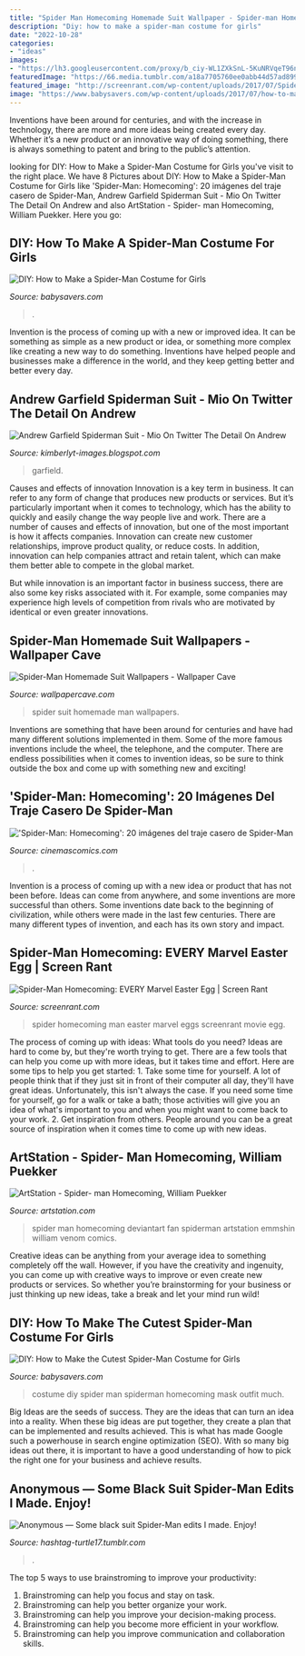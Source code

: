 ```yaml
---
title: "Spider Man Homecoming Homemade Suit Wallpaper - Spider-man Homecoming: Every Marvel Easter Egg"
description: "Diy: how to make a spider-man costume for girls"
date: "2022-10-28"
categories:
- "ideas"
images:
- "https://lh3.googleusercontent.com/proxy/b_ciy-WL1ZXkSnL-5KuNRVqeT96nglB_fwSIhbSfnZ5EYdSoKaU5dU5FZmbx87gZEGvSHVNVtyoYzmVQlLku8qIzpSAPOIcwzceElk5228YAuBbTegSUHA-_qPNS23XYYR04A7zcwaAV_XpqIqKRbSaZDG3jJ2xIlk0u9PTvbnzJtOwe5UkfNGFvKtl9cQokKRmx0UML-M_q_8oehg=w1200-h630-p-k-no-nu"
featuredImage: "https://66.media.tumblr.com/a18a7705760ee0abb44d57ad899ff115/tumblr_pbtc9ju97s1ww5jxjo4_1280.jpg"
featured_image: "http://screenrant.com/wp-content/uploads/2017/07/Spider-Man-Homecoming-Easter-Eggs-1.jpg"
image: "https://www.babysavers.com/wp-content/uploads/2017/07/how-to-make-a-spider-man-costume-for-girls-Spider-Man-Homecoming.jpg"
---
```



Inventions have been around for centuries, and with the increase in technology, there are more and more ideas being created every day. Whether it’s a new product or an innovative way of doing something, there is always something to patent and bring to the public’s attention.

	

		
looking for DIY: How to Make a Spider-Man Costume for Girls you've visit to the right place. We have 8 Pictures about DIY: How to Make a Spider-Man Costume for Girls like &#039;Spider-Man: Homecoming&#039;: 20 imágenes del traje casero de Spider-Man, Andrew Garfield Spiderman Suit - Mio On Twitter The Detail On Andrew and also ArtStation - Spider- man Homecoming, William Puekker. Here you go:
		
    
## DIY: How To Make A Spider-Man Costume For Girls

<img loading=lazy src="https://www.babysavers.com/wp-content/uploads/2017/07/how-to-make-a-spider-man-costume-for-girls-Spider-Man-Homecoming.jpg" onerror="this.onerror=null;this.src='https://tse2.mm.bing.net/th?id=OIP.pU9b8qnJLjDwC2A7SSAonQHaLH&amp;pid=15.1';" alt="DIY: How to Make a Spider-Man Costume for Girls">

_Source: babysavers.com_

>. 

	

Invention is the process of coming up with a new or improved idea. It can be something as simple as a new product or idea, or something more complex like creating a new way to do something. Inventions have helped people and businesses make a difference in the world, and they keep getting better and better every day.

    
## Andrew Garfield Spiderman Suit - Mio On Twitter The Detail On Andrew

<img loading=lazy src="https://lh3.googleusercontent.com/proxy/b_ciy-WL1ZXkSnL-5KuNRVqeT96nglB_fwSIhbSfnZ5EYdSoKaU5dU5FZmbx87gZEGvSHVNVtyoYzmVQlLku8qIzpSAPOIcwzceElk5228YAuBbTegSUHA-_qPNS23XYYR04A7zcwaAV_XpqIqKRbSaZDG3jJ2xIlk0u9PTvbnzJtOwe5UkfNGFvKtl9cQokKRmx0UML-M_q_8oehg=w1200-h630-p-k-no-nu" onerror="this.onerror=null;this.src='https://tse1.mm.bing.net/th?id=OIP.IsoEn6M3OPdaj3WWw1p4TAHaFt&amp;pid=15.1';" alt="Andrew Garfield Spiderman Suit - Mio On Twitter The Detail On Andrew">

_Source: kimberlyt-images.blogspot.com_

>garfield. 

	

Causes and effects of innovation
Innovation is a key term in business. It can refer to any form of change that produces new products or services. But it’s particularly important when it comes to technology, which has the ability to quickly and easily change the way people live and work.
There are a number of causes and effects of innovation, but one of the most important is how it affects companies. Innovation can create new customer relationships, improve product quality, or reduce costs. In addition, innovation can help companies attract and retain talent, which can make them better able to compete in the global market.

But while innovation is an important factor in business success, there are also some key risks associated with it. For example, some companies may experience high levels of competition from rivals who are motivated by identical or even greater innovations.

    
## Spider-Man Homemade Suit Wallpapers - Wallpaper Cave

<img loading=lazy src="https://wallpapercave.com/wp/wp4417489.jpg" onerror="this.onerror=null;this.src='https://tse1.mm.bing.net/th?id=OIP.XLnGFpvTemA9ocUKFO2B6QHaNK&amp;pid=15.1';" alt="Spider-Man Homemade Suit Wallpapers - Wallpaper Cave">

_Source: wallpapercave.com_

>spider suit homemade man wallpapers. 

	

Inventions are something that have been around for centuries and have had many different solutions implemented in them. Some of the more famous inventions include the wheel, the telephone, and the computer. There are endless possibilities when it comes to invention ideas, so be sure to think outside the box and come up with something new and exciting!

    
## &#039;Spider-Man: Homecoming&#039;: 20 Imágenes Del Traje Casero De Spider-Man

<img loading=lazy src="https://www.cinemascomics.com/wp-content/uploads/2017/03/hot-toys-spider-man-homecoming-traje-casero-9-1.jpg" onerror="this.onerror=null;this.src='https://tse2.mm.bing.net/th?id=OIP.zT0DmC6ABZRKOoTVZPMzfgHaLH&amp;pid=15.1';" alt="&#039;Spider-Man: Homecoming&#039;: 20 imágenes del traje casero de Spider-Man">

_Source: cinemascomics.com_

>. 

	

Invention is a process of coming up with a new idea or product that has not been before. Ideas can come from anywhere, and some inventions are more successful than others. Some inventions date back to the beginning of civilization, while others were made in the last few centuries. There are many different types of invention, and each has its own story and impact.

    
## Spider-Man Homecoming: EVERY Marvel Easter Egg | Screen Rant

<img loading=lazy src="http://screenrant.com/wp-content/uploads/2017/07/Spider-Man-Homecoming-Easter-Eggs-1.jpg" onerror="this.onerror=null;this.src='https://tse3.mm.bing.net/th?id=OIP.BfGb5cduxN5S02XM2dOJlgHaDt&amp;pid=15.1';" alt="Spider-Man Homecoming: EVERY Marvel Easter Egg | Screen Rant">

_Source: screenrant.com_

>spider homecoming man easter marvel eggs screenrant movie egg. 

	

The process of coming up with ideas: What tools do you need?
Ideas are hard to come by, but they're worth trying to get. There are a few tools that can help you come up with more ideas, but it takes time and effort. Here are some tips to help you get started: 1. Take some time for yourself. A lot of people think that if they just sit in front of their computer all day, they'll have great ideas. Unfortunately, this isn't always the case. If you need some time for yourself, go for a walk or take a bath; those activities will give you an idea of what's important to you and when you might want to come back to your work. 2. Get inspiration from others. People around you can be a great source of inspiration when it comes time to come up with new ideas.

    
## ArtStation - Spider- Man Homecoming, William Puekker

<img loading=lazy src="https://cdna.artstation.com/p/assets/images/images/006/610/800/large/william-puekker-spiderman32.jpg?1499904618" onerror="this.onerror=null;this.src='https://tse1.mm.bing.net/th?id=OIP._7-zFO5g-4S2gVUEsXGNcwHaKe&amp;pid=15.1';" alt="ArtStation - Spider- man Homecoming, William Puekker">

_Source: artstation.com_

>spider man homecoming deviantart fan spiderman artstation emmshin william venom comics. 

	

Creative ideas can be anything from your average idea to something completely off the wall. However, if you have the creativity and ingenuity, you can come up with creative ways to improve or even create new products or services. So whether you’re brainstorming for your business or just thinking up new ideas, take a break and let your mind run wild!

    
## DIY: How To Make The Cutest Spider-Man Costume For Girls

<img loading=lazy src="https://www.babysavers.com/wp-content/uploads/2017/07/how-to-make-a-diy-spiderman-costume-for-girls.jpg" onerror="this.onerror=null;this.src='https://tse2.mm.bing.net/th?id=OIP.rM-gW9_I1kf0bU_ykQN3sgHaJ4&amp;pid=15.1';" alt="DIY: How to Make the Cutest Spider-Man Costume for Girls">

_Source: babysavers.com_

>costume diy spider man spiderman homecoming mask outfit much. 

	

Big Ideas are the seeds of success. They are the ideas that can turn an idea into a reality. When these big ideas are put together, they create a plan that can be implemented and results achieved. This is what has made Google such a powerhouse in search engine optimization (SEO). With so many big ideas out there, it is important to have a good understanding of how to pick the right one for your business and achieve results.

    
## Anonymous — Some Black Suit Spider-Man Edits I Made. Enjoy!

<img loading=lazy src="https://66.media.tumblr.com/a18a7705760ee0abb44d57ad899ff115/tumblr_pbtc9ju97s1ww5jxjo4_1280.jpg" onerror="this.onerror=null;this.src='https://tse2.mm.bing.net/th?id=OIP.CkjMOHEi7Y6cMsob36kqSQHaHa&amp;pid=15.1';" alt="Anonymous — Some black suit Spider-Man edits I made. Enjoy!">

_Source: hashtag-turtle17.tumblr.com_

>. 

	

The top 5 ways to use brainstroming to improve your productivity:
1. Brainstroming can help you focus and stay on task.
2. Brainstroming can help you better organize your work.
3. Brainstroming can help you improve your decision-making process.
4. Brainstroming can help you become more efficient in your workflow.
5. Brainstroming can help you improve communication and collaboration skills.

